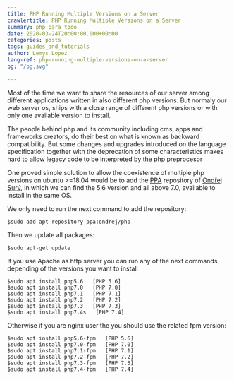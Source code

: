 ```yaml
---
title: PHP Running Multiple Versions on a Server
crawlertitle: PHP Running Multiple Versions on a Server
summary: php para todo
date: 2020-03-24T20:00:00.000+00:00
categories: posts
tags: guides_and_tutorials
author: Lemys Lopez
lang-ref: php-running-multiple-versions-on-a-server
bg: "/bg.svg"

---
```

Most of the time we want to share the resources of our server among different applications written in also different php versions. But normaly our web server os, ships with a close range of different php versions or with only one available version to install.

The people behind php and its community including cms, apps and frameworks creators, do their best on what  is known as backward compatibility. But some changes and upgrades introduced on the language specification together with the deprecation of some characteristics makes hard to allow legacy code to be interpreted by the php preprocesor

One proved simple solution to allow the coexistence of multiple php versions  on ubuntu >=18.04 would be to add the [PPA](https://launchpad.net/\~ondrej/+archive/ubuntu/php) repository of  [Ondřej Surý](https://twitter.com/oerdnj), in which we can find the 5.6 version and all above 7.0, available to install in the same OS.

We only need to run the next command to add the repository:

    $sudo add-apt-repository ppa:ondrej/php

Then we update all packages:

    $sudo apt-get update 

If you use Apache as http server you can run any of the next commands depending of the versions you want to install

    $sudo apt install php5.6   [PHP 5.6]
    $sudo apt install php7.0   [PHP 7.0]
    $sudo apt install php7.1   [PHP 7.1]
    $sudo apt install php7.2   [PHP 7.2]
    $sudo apt install php7.3   [PHP 7.3]
    $sudo apt install php7.4s   [PHP 7.4]

Otherwise if you are nginx user the you should use the related fpm version:

    $sudo apt install php5.6-fpm   [PHP 5.6]
    $sudo apt install php7.0-fpm   [PHP 7.0]
    $sudo apt install php7.1-fpm   [PHP 7.1]
    $sudo apt install php7.2-fpm   [PHP 7.2]
    $sudo apt install php7.3-fpm   [PHP 7.3]
    $sudo apt install php7.4-fpm   [PHP 7.4]